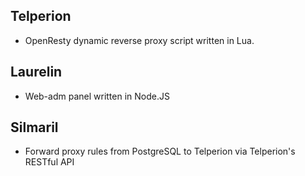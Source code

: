 ## Telperion
* OpenResty dynamic reverse proxy script written in Lua.

## Laurelin
* Web-adm panel written in Node.JS

## Silmaril
* Forward proxy rules from PostgreSQL to Telperion via Telperion's RESTful API
